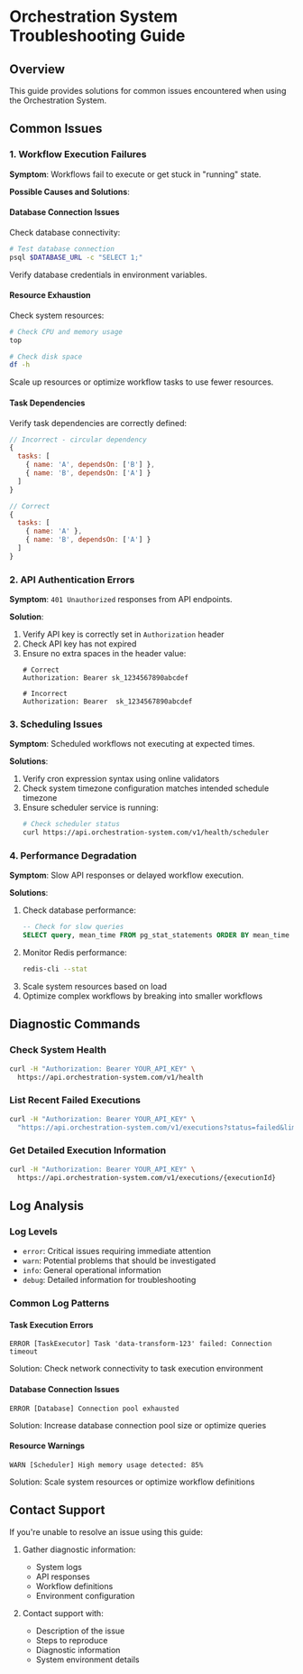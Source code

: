 # Orchestration System Troubleshooting Guide

## Overview
This guide provides solutions for common issues encountered when using the Orchestration System.

## Common Issues

### 1. Workflow Execution Failures

**Symptom**: Workflows fail to execute or get stuck in "running" state.

**Possible Causes and Solutions**:

#### Database Connection Issues
Check database connectivity:
```bash
# Test database connection
psql $DATABASE_URL -c "SELECT 1;"
```

Verify database credentials in environment variables.

#### Resource Exhaustion
Check system resources:
```bash
# Check CPU and memory usage
top

# Check disk space
df -h
```

Scale up resources or optimize workflow tasks to use fewer resources.

#### Task Dependencies
Verify task dependencies are correctly defined:
```javascript
// Incorrect - circular dependency
{
  tasks: [
    { name: 'A', dependsOn: ['B'] },
    { name: 'B', dependsOn: ['A'] }
  ]
}

// Correct
{
  tasks: [
    { name: 'A' },
    { name: 'B', dependsOn: ['A'] }
  ]
}
```

### 2. API Authentication Errors

**Symptom**: `401 Unauthorized` responses from API endpoints.

**Solution**:
1. Verify API key is correctly set in `Authorization` header
2. Check API key has not expired
3. Ensure no extra spaces in the header value:
   ```
   # Correct
   Authorization: Bearer sk_1234567890abcdef
   
   # Incorrect
   Authorization: Bearer  sk_1234567890abcdef
   ```

### 3. Scheduling Issues

**Symptom**: Scheduled workflows not executing at expected times.

**Solutions**:
1. Verify cron expression syntax using online validators
2. Check system timezone configuration matches intended schedule timezone
3. Ensure scheduler service is running:
   ```bash
   # Check scheduler status
   curl https://api.orchestration-system.com/v1/health/scheduler
   ```

### 4. Performance Degradation

**Symptom**: Slow API responses or delayed workflow execution.

**Solutions**:
1. Check database performance:
   ```sql
   -- Check for slow queries
   SELECT query, mean_time FROM pg_stat_statements ORDER BY mean_time DESC LIMIT 5;
   ```
2. Monitor Redis performance:
   ```bash
   redis-cli --stat
   ```
3. Scale system resources based on load
4. Optimize complex workflows by breaking into smaller workflows

## Diagnostic Commands

### Check System Health
```bash
curl -H "Authorization: Bearer YOUR_API_KEY" \
  https://api.orchestration-system.com/v1/health
```

### List Recent Failed Executions
```bash
curl -H "Authorization: Bearer YOUR_API_KEY" \
  "https://api.orchestration-system.com/v1/executions?status=failed&limit=10"
```

### Get Detailed Execution Information
```bash
curl -H "Authorization: Bearer YOUR_API_KEY" \
  https://api.orchestration-system.com/v1/executions/{executionId}
```

## Log Analysis

### Log Levels
- `error`: Critical issues requiring immediate attention
- `warn`: Potential problems that should be investigated
- `info`: General operational information
- `debug`: Detailed information for troubleshooting

### Common Log Patterns

#### Task Execution Errors
```
ERROR [TaskExecutor] Task 'data-transform-123' failed: Connection timeout
```
Solution: Check network connectivity to task execution environment

#### Database Connection Issues
```
ERROR [Database] Connection pool exhausted
```
Solution: Increase database connection pool size or optimize queries

#### Resource Warnings
```
WARN [Scheduler] High memory usage detected: 85%
```
Solution: Scale system resources or optimize workflow definitions

## Contact Support

If you're unable to resolve an issue using this guide:

1. Gather diagnostic information:
   - System logs
   - API responses
   - Workflow definitions
   - Environment configuration

2. Contact support with:
   - Description of the issue
   - Steps to reproduce
   - Diagnostic information
   - System environment details
